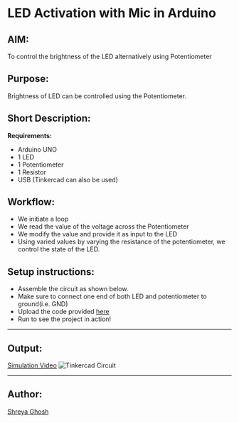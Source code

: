 # LED Activation with Mic in Arduino

## AIM:

To control the brightness of the LED alternatively using Potentiometer

## Purpose:

Brightness of LED can be controlled using the Potentiometer.

## Short Description:

**Requirements:**

- Arduino UNO
- 1 LED
- 1 Potentiometer
- 1 Resistor
- USB
  (Tinkercad can also be used)

## Workflow:

- We initiate a loop
- We read the value of the voltage across the Potentiometer
- We modify the value and provide it as input to the LED
- Using varied values by varying the resistance of the potentiometer, we control the state of the LED.

## Setup instructions:

- Assemble the circuit as shown below.
- Make sure to connect one end of both LED and potentiometer to ground(i.e. GND)
- Upload the code provided [here](https://github.com/shreya024/IoT-Spot/blob/main/Arduino/LED%20Control%20using%20Potentiometer/led_control_using_potentiometer.ino)
- Run to see the project in action!

---

## Output:

[Simulation Video](https://github.com/shreya024/IoT-Spot/blob/main/Arduino/LED%20Control%20using%20Potentiometer/Images/led_control_using_potentiometer.mp4)
![Tinkercad Circuit](https://github.com/shreya024/IoT-Spot/blob/main/Arduino/LED%20Control%20using%20Potentiometer/Images/led_control_using_potentiometer.png)

---

## Author:

[Shreya Ghosh](https://github.com/shreya024)
